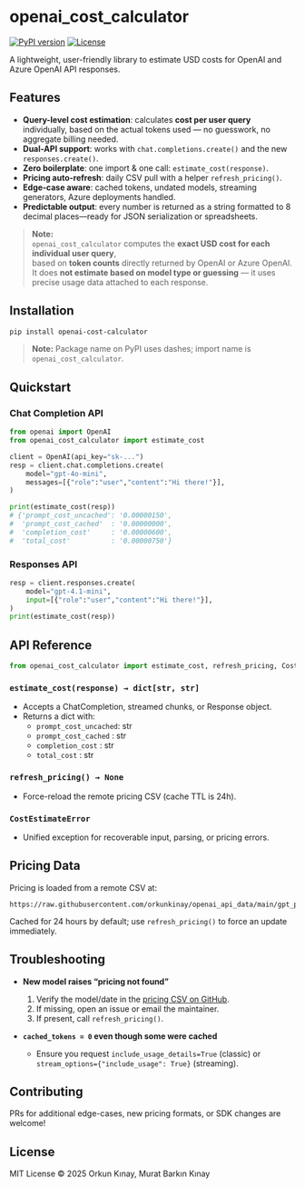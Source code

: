 # openai_cost_calculator

[![PyPI version](https://img.shields.io/pypi/v/openai-cost-calculator)](https://pypi.org/project/openai-cost-calculator/)
[![License](https://img.shields.io/badge/license-MIT-blue)](LICENSE)

A lightweight, user-friendly library to estimate USD costs for OpenAI and Azure OpenAI API responses.

## Features

- **Query-level cost estimation**: calculates **cost per user query** individually, based on the actual tokens used — no guesswork, no aggregate billing needed.
- **Dual-API support**: works with `chat.completions.create()` and the new `responses.create()`.
- **Zero boilerplate**: one import & one call: `estimate_cost(response)`.
- **Pricing auto-refresh**: daily CSV pull with a helper `refresh_pricing()`.
- **Edge-case aware**: cached tokens, undated models, streaming generators, Azure deployments handled.
- **Predictable output**: every number is returned as a string formatted to 8 decimal places—ready for JSON serialization or spreadsheets.

> **Note:**  
> `openai_cost_calculator` computes the **exact USD cost for each individual user query**,  
> based on **token counts** directly returned by OpenAI or Azure OpenAI.  
> It does **not estimate based on model type or guessing** — it uses precise usage data attached to each response.

## Installation

```bash
pip install openai-cost-calculator
```

> **Note:** Package name on PyPI uses dashes; import name is `openai_cost_calculator`.

## Quickstart

### Chat Completion API

```python
from openai import OpenAI
from openai_cost_calculator import estimate_cost

client = OpenAI(api_key="sk-...")
resp = client.chat.completions.create(
    model="gpt-4o-mini",
    messages=[{"role":"user","content":"Hi there!"}],
)

print(estimate_cost(resp))
# {'prompt_cost_uncached': '0.00000150',
#  'prompt_cost_cached'  : '0.00000000',
#  'completion_cost'     : '0.00000600',
#  'total_cost'          : '0.00000750'}
```

### Responses API

```python
resp = client.responses.create(
    model="gpt-4.1-mini",
    input=[{"role":"user","content":"Hi there!"}],
)
print(estimate_cost(resp))
```

## API Reference

```python
from openai_cost_calculator import estimate_cost, refresh_pricing, CostEstimateError
```

### `estimate_cost(response) → dict[str, str]`

- Accepts a ChatCompletion, streamed chunks, or Response object.
- Returns a dict with:
  - `prompt_cost_uncached`: str
  - `prompt_cost_cached`  : str
  - `completion_cost`     : str
  - `total_cost`          : str

### `refresh_pricing() → None`

- Force-reload the remote pricing CSV (cache TTL is 24h).

### `CostEstimateError`

- Unified exception for recoverable input, parsing, or pricing errors.

## Pricing Data

Pricing is loaded from a remote CSV at:

```
https://raw.githubusercontent.com/orkunkinay/openai_api_data/main/gpt_pricing_data.csv
```

Cached for 24 hours by default; use `refresh_pricing()` to force an update immediately.

## Troubleshooting

- **New model raises “pricing not found”**
  1. Verify the model/date in the [pricing CSV on GitHub](https://github.com/orkunkinay/openai_cost_calculator/blob/main/data/gpt_pricing_data.csv).
  2. If missing, open an issue or email the maintainer.
  3. If present, call `refresh_pricing()`.

- **`cached_tokens = 0` even though some were cached**
  - Ensure you request `include_usage_details=True` (classic) or `stream_options={"include_usage": True}` (streaming).

## Contributing

PRs for additional edge-cases, new pricing formats, or SDK changes are welcome!

## License

MIT License © 2025 Orkun Kınay, Murat Barkın Kınay
